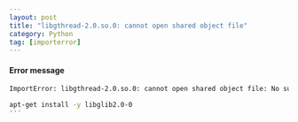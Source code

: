 ```yaml
---
layout: post
title: "libgthread-2.0.so.0: cannot open shared object file"
category: Python
tag: [importerror]
---
```


#### Error message
```sh
ImportError: libgthread-2.0.so.0: cannot open shared object file: No such file or directory
```

```sh
apt-get install -y libglib2.0-0
'''